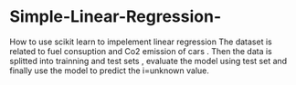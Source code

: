 # Simple-Linear-Regression-

How to use scikit learn to impelement linear regression 
The dataset is related to fuel consuption and Co2 emission of cars .
Then the data is splitted into trainning and test sets , evaluate the model using test set
and finally use the model to predict the i=unknown value.
